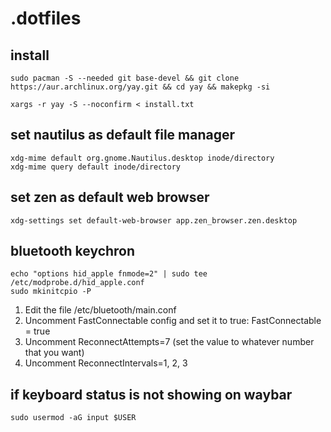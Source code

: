# .dotfiles

## install
```
sudo pacman -S --needed git base-devel && git clone https://aur.archlinux.org/yay.git && cd yay && makepkg -si
```

```
xargs -r yay -S --noconfirm < install.txt
```

## set nautilus as default file manager
```
xdg-mime default org.gnome.Nautilus.desktop inode/directory
xdg-mime query default inode/directory
```

## set  zen as default web browser
```
xdg-settings set default-web-browser app.zen_browser.zen.desktop
```

## bluetooth keychron
```
echo "options hid_apple fnmode=2" | sudo tee /etc/modprobe.d/hid_apple.conf
sudo mkinitcpio -P
```
1. Edit the file /etc/bluetooth/main.conf
2. Uncomment FastConnectable config and set it to true: FastConnectable = true
3. Uncomment ReconnectAttempts=7 (set the value to whatever number that you want)
4. Uncomment ReconnectIntervals=1, 2, 3
## if keyboard status is not showing on waybar
```
sudo usermod -aG input $USER
```
